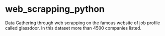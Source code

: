 # web_scrapping_python
Data Gathering through web scrapping on the famous website of job profile called glassdoor. In this dataset more than 4500 companies listed.
